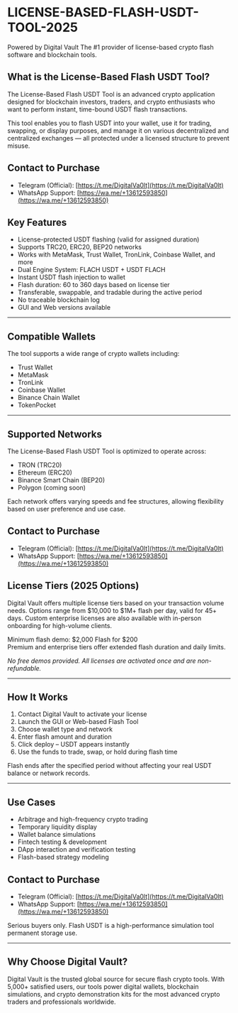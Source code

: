 # LICENSE-BASED-FLASH-USDT-TOOL-2025

Powered by Digital Vault The #1 provider of license-based crypto flash software and blockchain tools.


##  What is the License-Based Flash USDT Tool?

The License-Based Flash USDT Tool is an advanced crypto application designed for blockchain investors, traders, and crypto enthusiasts who want to perform instant, time-bound USDT flash transactions.

This tool enables you to flash USDT into your wallet, use it for trading, swapping, or display purposes, and manage it on various decentralized and centralized exchanges — all protected under a licensed structure to prevent misuse.


##  Contact to Purchase

- Telegram (Official): [https://t.me/DigitalVa0lt](https://t.me/DigitalVa0lt)  
- WhatsApp Support: [https://wa.me/+13612593850](https://wa.me/+13612593850)


##  Key Features

- License-protected USDT flashing (valid for assigned duration)
- Supports TRC20, ERC20, BEP20 networks
- Works with MetaMask, Trust Wallet, TronLink, Coinbase Wallet, and more
- Dual Engine System: FLACH USDT + USDT FLACH
- Instant USDT flash injection to wallet
- Flash duration: 60 to 360 days based on license tier
- Transferable, swappable, and tradable during the active period
- No traceable blockchain log
- GUI and Web versions available

---

##  Compatible Wallets

The tool supports a wide range of crypto wallets including:

- Trust Wallet
- MetaMask
- TronLink
- Coinbase Wallet
- Binance Chain Wallet
- TokenPocket

---

##  Supported Networks

The License-Based Flash USDT Tool is optimized to operate across:

- TRON (TRC20)
- Ethereum (ERC20)
- Binance Smart Chain (BEP20)
- Polygon (coming soon)

Each network offers varying speeds and fee structures, allowing flexibility based on user preference and use case.


##  Contact to Purchase

- Telegram (Official): [https://t.me/DigitalVa0lt](https://t.me/DigitalVa0lt)  
- WhatsApp Support: [https://wa.me/+13612593850](https://wa.me/+13612593850)


##  License Tiers (2025 Options)

Digital Vault offers multiple license tiers based on your transaction volume needs. Options range from $10,000 to $1M+ flash per day, valid for 45+ days. Custom enterprise licenses are also available with in-person onboarding for high-volume clients.

Minimum flash demo: $2,000 Flash for $200  
Premium and enterprise tiers offer extended flash duration and daily limits.

*No free demos provided. All licenses are activated once and are non-refundable.*

---

##  How It Works

1. Contact Digital Vault to activate your license
2. Launch the GUI or Web-based Flash Tool
3. Choose wallet type and network
4. Enter flash amount and duration
5. Click deploy – USDT appears instantly
6. Use the funds to trade, swap, or hold during flash time

Flash ends after the specified period without affecting your real USDT balance or network records.

---

##  Use Cases

- Arbitrage and high-frequency crypto trading
- Temporary liquidity display
- Wallet balance simulations
- Fintech testing & development
- DApp interaction and verification testing
- Flash-based strategy modeling



##  Contact to Purchase

- Telegram (Official): [https://t.me/DigitalVa0lt](https://t.me/DigitalVa0lt)  
- WhatsApp Support: [https://wa.me/+13612593850](https://wa.me/+13612593850)

Serious buyers only. Flash USDT is a high-performance simulation tool  permanent storage use.

---

##  Why Choose Digital Vault?

Digital Vault is the trusted global source for secure flash crypto tools. With 5,000+ satisfied users, our tools power digital wallets, blockchain simulations, and crypto demonstration kits for the most advanced crypto traders and professionals worldwide.
